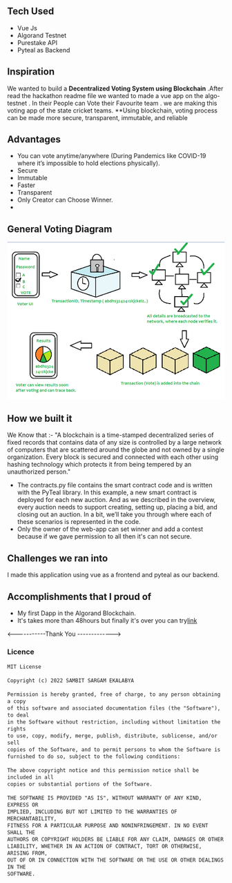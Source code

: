 ## Tech Used
* Vue Js
* Algorand Testnet
* Purestake API
* Pyteal as Backend

## Inspiration
We wanted to build a **Decentralized Voting System using Blockchain** .After read the hackathon readme file we wanted to made a vue app on the algo-testnet . In their People can Vote their Favourite team . we are making this voting app of the state cricket teams.
 **Using blockchain, voting process can be made more secure, transparent, immutable, and reliable

## Advantages
* You can vote anytime/anywhere (During Pandemics like COVID-19 where it’s impossible to hold elections physically).
* Secure
* Immutable
* Faster
* Transparent
* Only Creator can Choose Winner.
* 
## General Voting Diagram
![voting-diagram](https://github.com/SAMBITSARGAM/algorand-voting/blob/main/2020-04-22-21.png)
## How we built it
We Know that :-
"A blockchain is a time-stamped decentralized series of fixed records that contains data of any size is controlled by a large network of computers that are scattered around the globe and not owned by a single organization. Every block is secured and connected with each other using hashing technology which protects it from being tempered by an unauthorized person."
* The contracts.py file contains the smart contract code and is written with the PyTeal library. In this example, a new smart contract is deployed for each new auction. And as we described in the overview, every auction needs to support creating, setting up, placing a bid, and closing out an auction. In a bit, we’ll take you through where each of these scenarios is represented in the code.
* Only the owner of the web-app can set winner and add a contest because if we gave permission to all then it's can not secure.

## Challenges we ran into
I made this application using vue as a frontend and pyteal as our backend.

## Accomplishments that I proud of
* My first Dapp in the Algorand Blockchain.
* It's takes more than 48hours but finally it's over you can try[link](https://algorand-voting.vercel.app/)

<-----------Thank You ------------->

### Licence 
```
MIT License

Copyright (c) 2022 SAMBIT SARGAM EKALABYA

Permission is hereby granted, free of charge, to any person obtaining a copy
of this software and associated documentation files (the "Software"), to deal
in the Software without restriction, including without limitation the rights
to use, copy, modify, merge, publish, distribute, sublicense, and/or sell
copies of the Software, and to permit persons to whom the Software is
furnished to do so, subject to the following conditions:

The above copyright notice and this permission notice shall be included in all
copies or substantial portions of the Software.

THE SOFTWARE IS PROVIDED "AS IS", WITHOUT WARRANTY OF ANY KIND, EXPRESS OR
IMPLIED, INCLUDING BUT NOT LIMITED TO THE WARRANTIES OF MERCHANTABILITY,
FITNESS FOR A PARTICULAR PURPOSE AND NONINFRINGEMENT. IN NO EVENT SHALL THE
AUTHORS OR COPYRIGHT HOLDERS BE LIABLE FOR ANY CLAIM, DAMAGES OR OTHER
LIABILITY, WHETHER IN AN ACTION OF CONTRACT, TORT OR OTHERWISE, ARISING FROM,
OUT OF OR IN CONNECTION WITH THE SOFTWARE OR THE USE OR OTHER DEALINGS IN THE
SOFTWARE.
```

